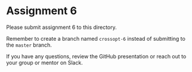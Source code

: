 # Assignment 6

Please submit assignment 6 to this directory.

Remember to create a branch named `crossopt-6` 
instead of submitting to the `master` branch.

If you have any questions, review the GitHub presentation or reach
out to your group or mentor on Slack.
